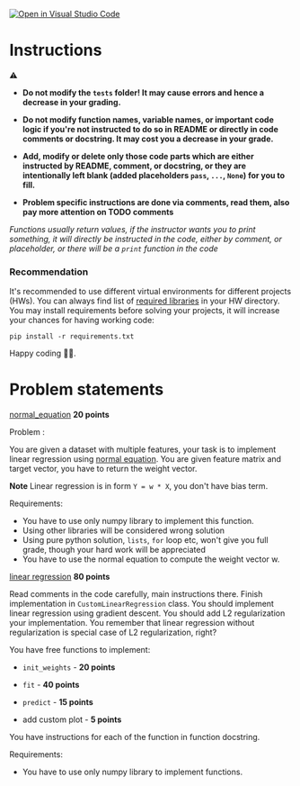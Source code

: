 [![Open in Visual Studio Code](https://classroom.github.com/assets/open-in-vscode-c66648af7eb3fe8bc4f294546bfd86ef473780cde1dea487d3c4ff354943c9ae.svg)](https://classroom.github.com/online_ide?assignment_repo_id=9957406&assignment_repo_type=AssignmentRepo)
# Instructions

⚠️

* **Do not modify the `tests` folder! It may cause errors and hence a decrease in your grading.**

* **Do not modify function names, variable names, or important code logic if you're not instructed to do so in README or
  directly in code comments or docstring. It may cost you a decrease in your grade.**

* **Add, modify or delete only those code parts which are either instructed by README, comment, or docstring,
  or they are intentionally left blank (added placeholders `pass`, `...`, `None`) for you to fill.**

* **Problem specific instructions are done via comments, read them, also pay more attention on TODO comments**

*Functions usually return values, if the instructor wants you to print something, it will directly be instructed in the
code, either by comment, or placeholder, or there will be a `print` function in the code*

### Recommendation

It's recommended to use different virtual environments for different projects (HWs).
You can always find list of [required libraries](requirements.txt) in your HW directory.
You may install requirements before solving your projects, it will increase your chances for having working code:

```shell
pip install -r requirements.txt
```

Happy coding 🧑‍💻.

# Problem statements

[normal_equation](normal_equation.py)  **20 points**


Problem :

You are given a dataset with multiple features,
your task is to implement linear regression using [normal equation](http://mlwiki.org/index.php/Normal_Equation).
You are given feature matrix and target vector,
you have to return the weight vector.

**Note**
Linear regression is in form `Y = w * X`, you don't have bias term.

Requirements:

* You have to use only numpy library to implement this function.
* Using other libraries will be considered wrong solution
* Using pure python solution, `lists`, `for` loop etc, won't give you full grade, though your hard work will be
  appreciated
* You have to use the normal equation to compute the weight vector w.

[linear regression](linear_regression.py)  **80 points**


Read comments in the code carefully, main instructions there.
Finish implementation in `CustomLinearRegression` class.
You should implement linear regression using gradient descent.
You should add L2 regularization your implementation.
You remember that linear regression without regularization is special case of L2 regularization, right?

You have free functions to implement:

* `init_weights` - **20 points**
* `fit` - **40 points**
* `predict` - **15 points**

* add custom plot - **5 points**

You have instructions for each of the function in function docstring.

Requirements:

* You have to use only numpy library to implement functions.
